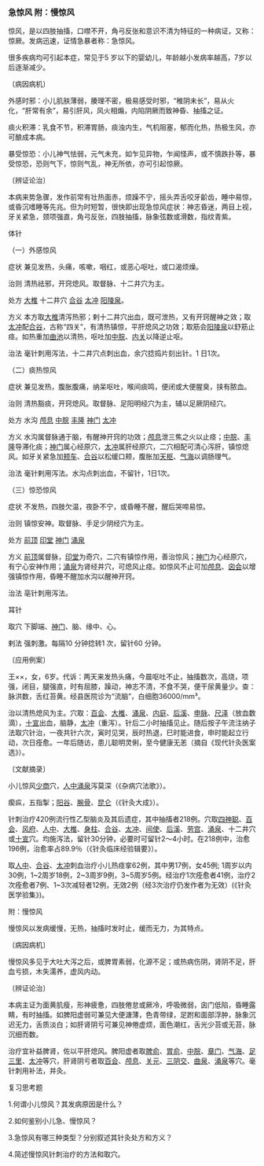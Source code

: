 ### 急惊风  附：慢惊风

惊风，是以四肢抽搐，口噤不开，角弓反张和意识不清为特征的一种病证，又称：惊厥。发病迅速，证情急暴者称：急惊风。

很多疾病均可引起本症，常见于5 岁以下的婴幼儿，年龄越小发病率越高，7岁以后逐渐减少。

〔病因病机〕

外感时邪：小儿肌肤薄弱，腠理不密，极易感受时邪，“稚阴未长”，易从火化，“肝常有余”，易引肝风，风火相煽，内陷阴厥而致神昏、抽搐之证。

痰火积滞：乳食不节，积滞胃肠，痰浊内生，气机阻塞，郁而化热，热极生风，亦可酿成本病。

暴受惊恐：小儿神气怯弱，元气未充，如乍见异物，乍闻怪声，或不慎跌扑等，暴受惊恐，恐则气下，惊则气乱，神无所依，亦可引起惊厥。

〔辨证论治〕

本病来势急骤，发作前常有壮热面赤，烦躁不宁，摇头弄舌咬牙齘齿，睡中易惊，或昏沉嗜睡等先兆。但为时短暂，很快即出现急惊风症状：神志昏迷，两目上视，牙关紧急，颈项强直，角弓反张，四肢抽搐，脉象弦数或滑数，指纹青紫。

体针

（一）外感惊风

症状  兼见发热，头痛，咳嗽，咽红，或恶心呕吐，或口渴烦燥。

治则  清热祛邪，开窍熄风。取督脉、十二井穴为主。

处方  [大椎](https://www.gmzyjc.com/read/zjs/zjs3.2.2-0.0.1.3.14.md)  十二井穴  [合谷](https://www.gmzyjc.com/read/zjs/zjs3.1.1-3-0.1.2.3.4.md)  [太冲](https://www.gmzyjc.com/read/zjs/zjs3.1.9-12-0.0.4.3.3.md)  [阳陵泉](https://www.gmzyjc.com/read/zjs/zjs3.1.9-12-0.0.3.3.34.md)。

方义  本方取[大椎](https://www.gmzyjc.com/read/zjs/zjs3.2.2-0.0.1.3.14.md)清泻热邪；剌十二井穴出血，既可泄热，又有开窍醒神之效；取[太冲](https://www.gmzyjc.com/read/zjs/zjs3.1.9-12-0.0.4.3.3.md)配[合谷](https://www.gmzyjc.com/read/zjs/zjs3.1.1-3-0.1.2.3.4.md)，古称“四关”，有清热镇惊，平肝熄风之功效；取筋会[阳陵泉](https://www.gmzyjc.com/read/zjs/zjs3.1.9-12-0.0.3.3.34.md)以舒筋止痉。如热重加[曲池](https://www.gmzyjc.com/read/zjs/zjs3.1.1-3-0.1.2.3.11.md)以清热，呕吐加[中脘](https://www.gmzyjc.com/read/zjs/zjs3.2.1-0.1.1.3.11.md)、[内关](https://www.gmzyjc.com/read/zjs/zjs3.1.9-12-0.0.1.3.6.md)以降逆止呕。

治法  毫针刺用泻法，十二井穴点刺出血，余穴捻捣片刻出针。1 日1次。

（二）痰热惊风

症状  兼见发热，腹胀腹痛，纳呆呕吐，喉间痰鸣，便闭或大便腥臭，挟有脓血。

治则  清热豁痰，开窍熄风。取督脉、足阳明经穴为主，辅以足厥阴经穴。

处方  水沟  [颅息](https://www.gmzyjc.com/read/zjs/zjs3.1.9-12-0.0.2.3.19.md)  [中脘](https://www.gmzyjc.com/read/zjs/zjs3.2.1-0.1.1.3.11.md)  [丰隆](https://www.gmzyjc.com/read/zjs/zjs3.1.1-3-0.1.3.3.40.md)  [神门](https://www.gmzyjc.com/read/zjs/zjs3.1.4-6-0.0.2.3.7.md)  [太冲](https://www.gmzyjc.com/read/zjs/zjs3.1.9-12-0.0.4.3.3.md)

方义  水沟属督脉通于脑，有醒神开窍的功效；[颅息](https://www.gmzyjc.com/read/zjs/zjs3.1.9-12-0.0.2.3.19.md)泄三焦之火以止痉；[中脘](https://www.gmzyjc.com/read/zjs/zjs3.2.1-0.1.1.3.11.md)、[丰隆](https://www.gmzyjc.com/read/zjs/zjs3.1.1-3-0.1.3.3.40.md)导滞化痰；[神门](https://www.gmzyjc.com/read/zjs/zjs3.1.4-6-0.0.2.3.7.md)属心经原穴，[太冲](https://www.gmzyjc.com/read/zjs/zjs3.1.9-12-0.0.4.3.3.md)属肝经原穴，二穴相配可清心泻肝，镇惊熄风。如牙关紧急加[颊车](https://www.gmzyjc.com/read/zjs/zjs3.1.1-3-0.1.3.3.6.md)、[合谷](https://www.gmzyjc.com/read/zjs/zjs3.1.1-3-0.1.2.3.4.md)以松缓口颊，腹胀加[天枢](https://www.gmzyjc.com/read/zjs/zjs3.1.1-3-0.1.3.3.25.md)、[气海](https://www.gmzyjc.com/read/zjs/zjs3.2.1-0.1.1.3.6.md)以调肠理气。

治法  毫针剌用泻法。水沟点刺出血，不留针，1日1次。

（三）惊恐惊风

症状  不发热，四肢欠温，夜卧不宁，或昏睡不醒，醒后哭啼易惊。

治则  镇惊安神。取督脉、手足少阴经穴为主。

处方  [前顶](https://www.gmzyjc.com/read/zjs/zjs3.2.2-0.0.1.3.21.md)  [印堂](https://www.gmzyjc.com/read/zjs/zjs3.4-0.1.1.2.0.md)  [神门](https://www.gmzyjc.com/read/zjs/zjs3.1.4-6-0.0.2.3.7.md)  [涌泉](https://www.gmzyjc.com/read/zjs/zjs3.1.7-8-0.0.2.3.1.md)

方义  [前顶](https://www.gmzyjc.com/read/zjs/zjs3.2.2-0.0.1.3.21.md)属督脉，[印堂](https://www.gmzyjc.com/read/zjs/zjs3.4-0.1.1.2.0.md)为奇穴，二穴有镇惊作用，善治惊风；[神门](https://www.gmzyjc.com/read/zjs/zjs3.1.4-6-0.0.2.3.7.md)为心经原穴，有宁心安神作用；[涌泉](https://www.gmzyjc.com/read/zjs/zjs3.1.7-8-0.0.2.3.1.md)为肾经井穴，可熄风止痉。如惊风不止可加[颅息](https://www.gmzyjc.com/read/zjs/zjs3.1.9-12-0.0.2.3.19.md)、[囟会](https://www.gmzyjc.com/read/zjs/zjs3.2.2-0.0.1.3.22.md)以增强镇惊作用，昏睡不醒加水沟以醒神开窍。

治法  亳针刺用泻法。

耳针

取穴  下脚端、[神门](https://www.gmzyjc.com/read/zjs/zjs3.1.4-6-0.0.2.3.7.md)、脑、缘中、心。

剌法  强刺激。每隔10 分钟捻转1 次，留针60 分钟。

〔应用例案〕

王××，女，6岁。代诉：两天来发热头痛，今晨呕吐不止，抽搐数次，高烧，项强，闭目，腿强直，时有屈膝，躁动，神志不清，不食不哭，便干尿黄量少。查：脉洪数，舌红苔黄。经县医院诊为“流脑”，白细胞36000/mm³。

治以清热熄风为主。穴取：[百会](https://www.gmzyjc.com/read/zjs/zjs3.2.2-0.0.1.3.20.md)、[大椎](https://www.gmzyjc.com/read/zjs/zjs3.2.2-0.0.1.3.14.md)、[涌泉](https://www.gmzyjc.com/read/zjs/zjs3.1.7-8-0.0.2.3.1.md)、[内庭](https://www.gmzyjc.com/read/zjs/zjs3.1.1-3-0.1.3.3.44.md)、[后溪](https://www.gmzyjc.com/read/zjs/zjs3.1.4-6-0.0.3.3.3.md)、[申脉](https://www.gmzyjc.com/read/zjs/zjs3.1.7-8-0.0.1.3.62.md)、[尺泽](https://www.gmzyjc.com/read/zjs/zjs3.1.1-3-0.1.1.3.5.md)（放血数滴），[十宣](https://www.gmzyjc.com/read/zjs/zjs3.4-0.1.4.1.0.md)出血，脑静，[太冲](https://www.gmzyjc.com/read/zjs/zjs3.1.9-12-0.0.4.3.3.md)（重泻）。针后二小时抽搐见止。随后按子午流注纳子法取穴针治，一夜共针六次，寅时见哭，辰时热退，巳时能进食，申时能起立行动，次日痊愈。一年后随访，患儿聪明灵俐，至今健康无恙（摘自《现代针灸医案选》）。

〔文献摘录〕

小儿惊风[少商](https://www.gmzyjc.com/read/zjs/zjs3.1.1-3-0.1.1.3.10.1.md)穴，[人中](https://www.gmzyjc.com/read/zjs/zjs3.2.2-0.0.1.3.26.md)[涌泉](https://www.gmzyjc.com/read/zjs/zjs3.1.7-8-0.0.2.3.1.md)泻莫深（《杂病穴法歌》）。

瘈疭，五指掣；[阳谷](https://www.gmzyjc.com/read/zjs/zjs3.1.4-6-0.0.3.3.5.md)、[腕骨](https://www.gmzyjc.com/read/zjs/zjs3.1.4-6-0.0.3.3.4.md)、[昆仑](https://www.gmzyjc.com/read/zjs/zjs3.1.7-8-0.0.1.3.60.md)（《针灸大成》）。

针刺治疗420例流行性乙型脑炎及其后遗症，其中抽搐者218例。穴取[四神聪](https://www.gmzyjc.com/read/zjs/zjs3.4-0.1.1.1.0.md)、[百会](https://www.gmzyjc.com/read/zjs/zjs3.2.2-0.0.1.3.20.md)、[风府](https://www.gmzyjc.com/read/zjs/zjs3.2.2-0.0.1.3.16.md)、[人中](https://www.gmzyjc.com/read/zjs/zjs3.2.2-0.0.1.3.26.md)、[大椎](https://www.gmzyjc.com/read/zjs/zjs3.2.2-0.0.1.3.14.md)、[身柱](https://www.gmzyjc.com/read/zjs/zjs3.2.2-0.0.1.3.12.md)、[合谷](https://www.gmzyjc.com/read/zjs/zjs3.1.1-3-0.1.2.3.4.md)、[太冲](https://www.gmzyjc.com/read/zjs/zjs3.1.9-12-0.0.4.3.3.md)、[间使](https://www.gmzyjc.com/read/zjs/zjs3.1.9-12-0.0.1.3.5.md)、[后溪](https://www.gmzyjc.com/read/zjs/zjs3.1.4-6-0.0.3.3.3.md)、[劳宫](https://www.gmzyjc.com/read/zjs/zjs3.1.9-12-0.0.1.3.8.md)、[涌泉](https://www.gmzyjc.com/read/zjs/zjs3.1.7-8-0.0.2.3.1.md)、十二井穴或[十宣](https://www.gmzyjc.com/read/zjs/zjs3.4-0.1.4.1.0.md)穴。均施泻法，留针30分钟，必要时可留针2～4小时。在218例中，治愈196例，治愈率占89.9％（《针灸临床经验辑要》）。

取[人中](https://www.gmzyjc.com/read/zjs/zjs3.2.2-0.0.1.3.26.md)、[合谷](https://www.gmzyjc.com/read/zjs/zjs3.1.1-3-0.1.2.3.4.md)、[太冲](https://www.gmzyjc.com/read/zjs/zjs3.1.9-12-0.0.4.3.3.md)刺血治疗小儿热痉挛62例，其中男17例，女45例; 1周岁以内30例，1~2周岁18例，2~3周岁9例，3~5周岁5例。经治疗1次痊愈者41例，治疗2次痊愈者7例、1~3次减轻者12例，无效2例（经3次治疗仍发作者为无效）(《针灸医学验集》)。

附：慢惊风

慢惊风以发病缓慢，无热，抽搐时发时止，缓而无力，为其特点。

〔病因病机〕

慢惊风多见于大吐大泻之后，或脾胃素弱，化源不足；或热病伤阴，肾阴不足，肝血亏损，木失濡养，虚风内动。

〔辨证论治〕

本病主证为面黄肌瘦，形神疲惫，四肢倦怠或厥冷，呼吸微弱，囟门低陷，昏睡露睛，有时抽搐。如脾阳虚弱可兼见大便溏薄，色青带绿，足跗和面部浮肿，脉象沉迟无力，舌质淡白；如肝肾阴亏可兼见神倦虚烦，面色潮红，舌光少苔或无苔，脉沉细而数。

治疗宜补益脾肾，佐以平肝熄风。脾阳虚者取[脾俞](https://www.gmzyjc.com/read/zjs/zjs3.1.7-8-0.0.1.3.20.md)、[胃俞](https://www.gmzyjc.com/read/zjs/zjs3.1.7-8-0.0.1.3.21.md)、[中脘](https://www.gmzyjc.com/read/zjs/zjs3.2.1-0.1.1.3.11.md)、[章门](https://www.gmzyjc.com/read/zjs/zjs3.1.9-12-0.0.4.3.13.md)、[气海](https://www.gmzyjc.com/read/zjs/zjs3.2.1-0.1.1.3.6.md)、[足三里](https://www.gmzyjc.com/read/zjs/zjs3.1.1-3-0.1.3.3.36.md)、[太冲](https://www.gmzyjc.com/read/zjs/zjs3.1.9-12-0.0.4.3.3.md)等穴，肝肾阴亏者取[百会](https://www.gmzyjc.com/read/zjs/zjs3.2.2-0.0.1.3.20.md)、[颅息](https://www.gmzyjc.com/read/zjs/zjs3.1.9-12-0.0.2.3.19.md)、[关元](https://www.gmzyjc.com/read/zjs/zjs3.2.1-0.1.1.3.4.md)、[三阴交](https://www.gmzyjc.com/read/zjs/zjs3.1.4-6-0.0.1.3.6.md)、[曲泉](https://www.gmzyjc.com/read/zjs/zjs3.1.9-12-0.0.4.3.8.md)、[涌泉](https://www.gmzyjc.com/read/zjs/zjs3.1.7-8-0.0.2.3.1.md)等穴。毫针刺用补法，并灸。

复习思考题

1.何谓小儿惊风？其发病原因是什么？

2.如何鉴别小儿急、慢惊风？

3.急惊风有哪三种类型？分别叙述其针灸处方和方义？

4.简述慢惊风针刺治疗的方法和取穴。
